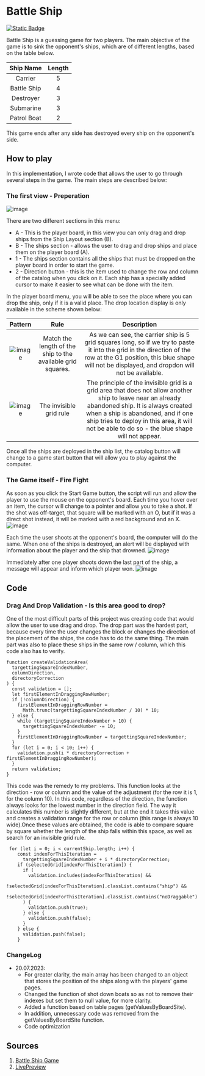 
# Battle Ship

[<img alt="Static Badge" src="https://img.shields.io/badge/LivePreview-BattleShip_Game-blue">](https://codepen.io/Cychu1996/full/LYXmdQY)

Battle Ship is a guessing game for two players. The main objective of the game is to sink the opponent's ships, which are of different lengths, based on the table below.

| Ship Name |   Length  | 
|:-----:|:--------:|
| Carrier   | 5 | 
| Battle Ship   | 4 |   
| Destroyer   |  3  |   
| Submarine   | 3 |   
| Patrol Boat   | 2 |   

This game ends after any side has destroyed every ship on the opponent's side.


## How to play

In this implementation, I wrote code that allows the user to go through several steps in the game. The main steps are described below:

### The first view - Preperation
![image](https://github.com/Cysiek96/Z2J/assets/113532109/a4009022-8062-4733-a64d-db8b2daabfe5)

There are two different sections in this menu:
* A - This is the player board, in this view you can only drag and drop ships from the Ship Layout section (B).
* B - The ships section - allows the user to drag and drop ships and place them on the player board (A).
* 1 - The ships section contains all the ships that must be dropped on the player board in order to start the game.
* 2 - Direction button - this is the item used to change the row and column of the catalog when you click on it.
Each ship has a specially added cursor to make it easier to see what can be done with the item.

In the player board menu, you will be able to see the place where you can drop the ship, only if it is a valid place. The drop location display is only available in the scheme shown below:


| Pattern |  Rule   | Description | 
|:-----:|:--------:| :---:|
| ![image](https://github.com/Cysiek96/Z2J/assets/113532109/3032d7e1-25f2-4652-ab98-b4cb500c6e9b) | Match the length of the ship to the available grid squares. |  As we can see, the carrier ship is 5 grid squares long, so if we try to paste it into the grid in the direction of the row at the G1 position, this blue shape will not be displayed, and dropdon will not be available. | 
| ![image](https://github.com/Cysiek96/Z2J/assets/113532109/94b8e61d-3426-4993-8247-489e2300a2d8) | The invisible grid rule | The principle of the invisible grid is a grid area that does not allow another ship to leave near an already abandoned ship.  It is always created when a ship is abandoned, and if one ship tries to deploy in this area, it will not be able to do so - the blue shape will not appear.|

Once all the ships are deployed in the ship list, the catalog button will change to a game start button that will allow you to play against the computer.

### The Game itself - Fire Fight
As soon as you click the Start Game button, the script will run and allow the player to use the mouse on the opponent's board. Each time you hover over an item, the cursor will change to a pointer and allow you to take a shot. If the shot was off-target, that square will be marked with an O, but if it was a direct shot instead, it will be marked with a red background and an X.   
![image](https://github.com/Cysiek96/Z2J/assets/113532109/e7390983-2674-467d-958c-23fcb6a3e495)

Each time the user shoots at the opponent's board, the computer will do the same. 
When one of the ships is destroyed, an alert will be displayed with information about the player and the ship that drowned.
![image](https://github.com/Cysiek96/Z2J/assets/113532109/ef84b5da-bf96-48ad-ba81-472cd38d299c)

Immediately after one player shoots down the last part of the ship, a message will appear and inform which player won.
![image](https://github.com/Cysiek96/Z2J/assets/113532109/545fb3d3-7352-4b9b-8a88-e4beba0fe6c7)

## Code 
### Drag And Drop Validation - Is this area good to drop?

One of the most difficult parts of this project was creating code that would allow the user to use drag and drop. The drop part was the hardest part, because every time the user changes the block or changes the direction of the placement of the ships, the code has to do the same thing. The main part was also to place these ships in the same row / column, which this code also has to verify.

```
function createValidationArea(
  targettingSquareIndexNumber,
  columnDirection,
  directoryCorrection
) {
  const validation = [];
  let firstElementInDraggingRowNumber;
  if (!columnDirection) {
    firstElementInDraggingRowNumber =
      Math.trunc(targettingSquareIndexNumber / 10) * 10;
  } else {
    while (targettingSquareIndexNumber > 10) {
      targettingSquareIndexNumber -= 10;
    }
    firstElementInDraggingRowNumber = targettingSquareIndexNumber;
  }
  for (let i = 0; i < 10; i++) {
    validation.push(i * directoryCorrection + firstElementInDraggingRowNumber);
  }
  return validation;
}
```
This code was the remedy to my problems. This function looks at the direction - row or column and the value of the adjustment (for the row it is 1, for the column 10).  In this code, regardless of the direction, the function always looks for the lowest number in the direction field. The way it calculates this number is slightly different, but at the end it takes this value and creates a validation range for the row or column (this range is always 10 wide).Once these values are obtained, the code is able to compare square by square whether the length of the ship falls within this space, as well as search for an invisible grid rule.  
```
 for (let i = 0; i < currentShip.length; i++) {
    const indexForThisIteration =
      targettingSquareIndexNumber + i * directoryCorrection;
    if (selectedGrid[indexForThisIteration]) {
      if (
        validation.includes(indexForThisIteration) &&
        !selectedGrid[indexForThisIteration].classList.contains("ship") &&
        !selectedGrid[indexForThisIteration].classList.contains("noDraggable")
      ) {
        validation.push(true);
      } else {
        validation.push(false);
      }
    } else {
      validation.push(false);
    }
```  

### ChangeLog
* 20.07.2023:
  * For greater clarity, the main array has been changed to an object that stores the position of the ships along with the players' game pages. 
  * Changed the function of shot down boats so as not to remove their indexes but set them to null value, for more clarity.
  * Added a function based on table pages (getValuesByBoardSite).
  * In addition, unnecessary code was removed from the getValuesByBoardSite function.
  * Code optimization

## Sources 
1. [Battle Ship Game](https://en.wikipedia.org/wiki/Battleship_(game))
2. [LivePreview](https://codepen.io/Cychu1996/full/LYXmdQY)
